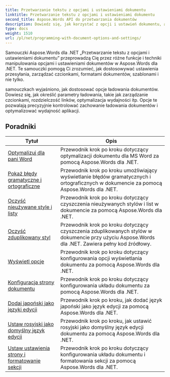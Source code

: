 ```yaml
---
title: Przetwarzanie tekstu z opcjami i ustawieniami dokumentu
linktitle: Przetwarzanie tekstu z opcjami i ustawieniami dokumentu
second_title: Aspose.Words API do przetwarzania dokumentów
description: Dowiedz się, jak korzystać z opcji i ustawień dokumentu, aby dostosowywać i kontrolować zachowanie dokumentów programu Word za pomocą Aspose.Words dla .NET. Samouczki przeprowadzą Cię przez różne funkcje, takie jak właściwości dokumentu.
type: docs
weight: 1510
url: /pl/net/programming-with-document-options-and-settings/
---
```

Samouczki Aspose.Words dla .NET „Przetwarzanie tekstu z opcjami i ustawieniami dokumentu” przeprowadzą Cię przez różne funkcje i techniki manipulowania opcjami i ustawieniami dokumentów w Aspose.Words dla .NET. Te samouczki pomogą Ci zrozumieć, jak dostosowywać ustawienia przesyłania, zarządzać czcionkami, formatami dokumentów, szablonami i nie tylko.

samouczkach wyjaśniono, jak dostosować opcje ładowania dokumentów. Dowiesz się, jak określić parametry ładowania, takie jak zarządzanie czcionkami, rozdzielczość linków, optymalizacja wydajności itp. Opcje te pozwalają precyzyjnie kontrolować zachowanie ładowania dokumentów i optymalizować wydajność aplikacji.

 ## Poradniki
| Tytuł | Opis |
| --- | --- |
| [Optymalizuj dla pani Word](./optimize-for-ms-word/) | Przewodnik krok po kroku dotyczący optymalizacji dokumentu dla MS Word za pomocą Aspose.Words dla .NET. |
| [Pokaż błędy gramatyczne i ortograficzne](./show-grammatical-and-spelling-errors/) | Przewodnik krok po kroku umożliwiający wyświetlanie błędów gramatycznych i ortograficznych w dokumencie za pomocą Aspose.Words dla .NET. |
| [Oczyść nieużywane style i listy](./cleanup-unused-styles-and-lists/) | Przewodnik krok po kroku dotyczący czyszczenia nieużywanych stylów i list w dokumencie za pomocą Aspose.Words dla .NET. |
| [Oczyść zduplikowany styl](./cleanup-duplicate-style/) | Przewodnik krok po kroku dotyczący czyszczenia zduplikowanych stylów w dokumencie przy użyciu Aspose.Words dla .NET. Zawiera pełny kod źródłowy. |
| [Wyświetl opcje](./view-options/) | Przewodnik krok po kroku dotyczący konfigurowania opcji wyświetlania dokumentu za pomocą Aspose.Words dla .NET. |
| [Konfiguracja strony dokumentu](./document-page-setup/) | Przewodnik krok po kroku dotyczący konfigurowania układu dokumentu za pomocą Aspose.Words dla .NET. |
| [Dodaj japoński jako języki edycji](./add-japanese-as-editing-languages/) | Przewodnik krok po kroku, jak dodać język japoński jako język edycji za pomocą Aspose.Words dla .NET. |
| [Ustaw rosyjski jako domyślny język edycji](./set-russian-as-default-editing-language/) | Przewodnik krok po kroku, jak ustawić rosyjski jako domyślny język edycji dokumentu za pomocą Aspose.Words dla .NET. |
| [Ustaw ustawienia strony i formatowanie sekcji](./set-page-setup-and-section-formatting/) | Przewodnik krok po kroku dotyczący konfigurowania układu dokumentu i formatowania sekcji za pomocą Aspose.Words dla .NET. |